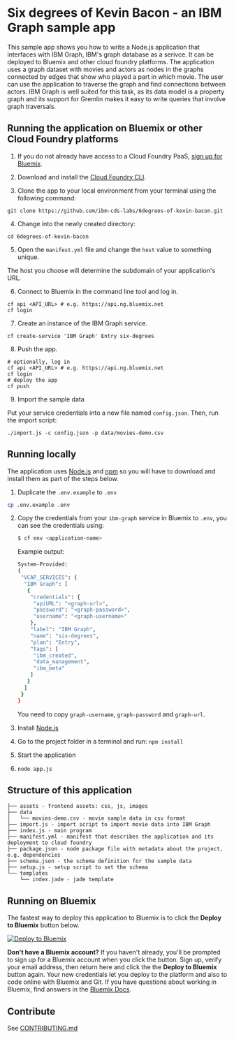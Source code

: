 # Six degrees of Kevin Bacon - an IBM Graph sample app

This sample app shows you how to write a Node.js application that interfaces with IBM Graph, IBM's graph database as a serivce. It can be deployed to Bluemix and other cloud foundry platforms. The application uses a graph dataset with movies and actors as nodes in the graphs connected by edges that show who played a part in which movie. The user can use the application to traverse the graph and find connections between actors. IBM Graph is well suited for this task, as its data model is a property graph and its support for Gremlin makes it easy to write queries that involve graph traversals.

## Running the application on Bluemix or other Cloud Foundry platforms

1. If you do not already have access to a Cloud Foundry PaaS, [sign up for Bluemix](https://console.ng.bluemix.net/registration/).

2. Download and install the [Cloud Foundry CLI](https://github.com/cloudfoundry/cli).

3. Clone the app to your local environment from your terminal using the following command:

```
git clone https://github.com/ibm-cds-labs/6degrees-of-kevin-bacon.git
```

4. Change into the newly created directory:

```
cd 6degrees-of-kevin-bacon
```

5. Open the `manifest.yml` file and change the `host` value to something unique.

The host you choose will determine the subdomain of your application's URL.

6. Connect to Bluemix in the command line tool and log in.

```
cf api <API_URL> # e.g. https://api.ng.bluemix.net
cf login
```

7. Create an instance of the IBM Graph service.

```
cf create-service 'IBM Graph' Entry six-degrees
```

8. Push the app.

```
# optionally, log in
cf api <API_URL> # e.g. https://api.ng.bluemix.net
cf login
# deploy the app
cf push
```

9. Import the sample data

Put your service credentials into a new file named `config.json`. Then, run the import script:

```
./import.js -c config.json -p data/movies-demo.csv
```

## Running locally
  The application uses [Node.js](http://nodejs.org/) and [npm](https://www.npmjs.com/) so you will have to download and install them as part of the steps below.

1. Duplicate the `.env.example` to `.env`

  ```sh
  cp .env.example .env
  ```

2. Copy the credentials from your `ibm-graph` service in Bluemix to `.env`, you can see the credentials using:

    ```sh
    $ cf env <application-name>
    ```
    Example output:
    ```sh
    System-Provided:
    {
     "VCAP_SERVICES": {
      "IBM Graph": [
       {
        "credentials": {
         "apiURL": "<graph-url>",
         "password": "<graph-password>",
         "username": "<graph-username>"
        },
        "label": "IBM Graph",
        "name": "six-degrees",
        "plan": "Entry",
        "tags": [
         "ibm_created",
         "data_management",
         "ibm_beta"
        ]
       }
      ]
     }
    }
    ```

    You need to copy `graph-username`, `graph-password` and `graph-url`.

2. Install [Node.js](http://nodejs.org/)
3. Go to the project folder in a terminal and run:
    `npm install`
4. Start the application
5.  `node app.js`

## Structure of this application

```
├── assets - frontend assets: css, js, images
├── data
│   └── movies-demo.csv - movie sample data in csv format
├── import.js - import script to import movie data into IBM Graph
├── index.js - main program
├── manifest.yml - manifest that describes the application and its deployment to cloud foundry
├── package.json - node package file with metadata about the project, e.g. dependencies
├── schema.json - the schema definition for the sample data
├── setup.js - setup script to set the schema
└── templates
    └── index.jade - jade template
```

## Running on Bluemix

The fastest way to deploy this application to Bluemix is to click the **Deploy to Bluemix** button below.

[![Deploy to Bluemix](https://deployment-tracker.mybluemix.net/stats/1c571004f9ba387375aab56428f05256/button.svg)](https://bluemix.net/deploy?repository=https://github.com/ibm-cds-labs/6degrees-of-kevin-bacon)

**Don't have a Bluemix account?** If you haven't already, you'll be prompted to sign up for a Bluemix account when you click the button.  Sign up, verify your email address, then return here and click the the **Deploy to Bluemix** button again. Your new credentials let you deploy to the platform and also to code online with Bluemix and Git. If you have questions about working in Bluemix, find answers in the [Bluemix Docs](https://www.ng.bluemix.net/docs/).

## Contribute

See [CONTRIBUTING.md](./CONTRIBUTING.md)
